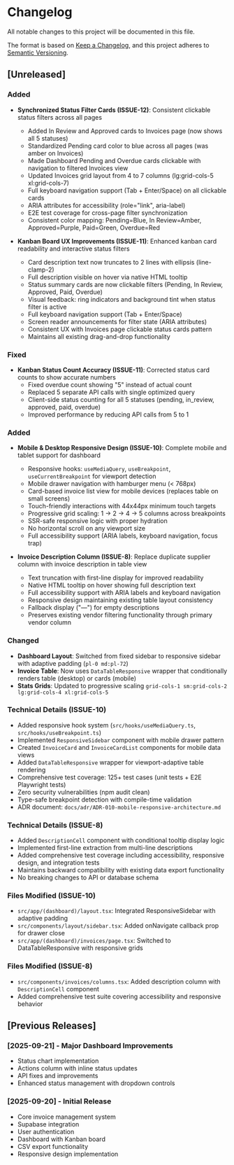 # Changelog

All notable changes to this project will be documented in this file.

The format is based on [Keep a Changelog](https://keepachangelog.com/en/1.0.0/),
and this project adheres to [Semantic Versioning](https://semver.org/spec/v2.0.0.html).

## [Unreleased]

### Added
- **Synchronized Status Filter Cards (ISSUE-12)**: Consistent clickable status filters across all pages
  - Added In Review and Approved cards to Invoices page (now shows all 5 statuses)
  - Standardized Pending card color to blue across all pages (was amber on Invoices)
  - Made Dashboard Pending and Overdue cards clickable with navigation to filtered Invoices view
  - Updated Invoices grid layout from 4 to 7 columns (lg:grid-cols-5 xl:grid-cols-7)
  - Full keyboard navigation support (Tab + Enter/Space) on all clickable cards
  - ARIA attributes for accessibility (role="link", aria-label)
  - E2E test coverage for cross-page filter synchronization
  - Consistent color mapping: Pending=Blue, In Review=Amber, Approved=Purple, Paid=Green, Overdue=Red

- **Kanban Board UX Improvements (ISSUE-11)**: Enhanced kanban card readability and interactive status filters
  - Card description text now truncates to 2 lines with ellipsis (line-clamp-2)
  - Full description visible on hover via native HTML tooltip
  - Status summary cards are now clickable filters (Pending, In Review, Approved, Paid, Overdue)
  - Visual feedback: ring indicators and background tint when status filter is active
  - Full keyboard navigation support (Tab + Enter/Space)
  - Screen reader announcements for filter state (ARIA attributes)
  - Consistent UX with Invoices page clickable status cards pattern
  - Maintains all existing drag-and-drop functionality

### Fixed
- **Kanban Status Count Accuracy (ISSUE-11)**: Corrected status card counts to show accurate numbers
  - Fixed overdue count showing "5" instead of actual count
  - Replaced 5 separate API calls with single optimized query
  - Client-side status counting for all 5 statuses (pending, in_review, approved, paid, overdue)
  - Improved performance by reducing API calls from 5 to 1

### Added
- **Mobile & Desktop Responsive Design (ISSUE-10)**: Complete mobile and tablet support for dashboard
  - Responsive hooks: `useMediaQuery`, `useBreakpoint`, `useCurrentBreakpoint` for viewport detection
  - Mobile drawer navigation with hamburger menu (< 768px)
  - Card-based invoice list view for mobile devices (replaces table on small screens)
  - Touch-friendly interactions with 44x44px minimum touch targets
  - Progressive grid scaling: 1 → 2 → 4 → 5 columns across breakpoints
  - SSR-safe responsive logic with proper hydration
  - No horizontal scroll on any viewport size
  - Full accessibility support (ARIA labels, keyboard navigation, focus trap)

- **Invoice Description Column (ISSUE-8)**: Replace duplicate supplier column with invoice description in table view
  - Text truncation with first-line display for improved readability
  - Native HTML tooltip on hover showing full description text
  - Full accessibility support with ARIA labels and keyboard navigation
  - Responsive design maintaining existing table layout consistency
  - Fallback display ("—") for empty descriptions
  - Preserves existing vendor filtering functionality through primary vendor column

### Changed
- **Dashboard Layout**: Switched from fixed sidebar to responsive sidebar with adaptive padding (`pl-0 md:pl-72`)
- **Invoice Table**: Now uses `DataTableResponsive` wrapper that conditionally renders table (desktop) or cards (mobile)
- **Stats Grids**: Updated to progressive scaling `grid-cols-1 sm:grid-cols-2 lg:grid-cols-4 xl:grid-cols-5`

### Technical Details (ISSUE-10)
- Added responsive hook system (`src/hooks/useMediaQuery.ts`, `src/hooks/useBreakpoint.ts`)
- Implemented `ResponsiveSidebar` component with mobile drawer pattern
- Created `InvoiceCard` and `InvoiceCardList` components for mobile data views
- Added `DataTableResponsive` wrapper for viewport-adaptive table rendering
- Comprehensive test coverage: 125+ test cases (unit tests + E2E Playwright tests)
- Zero security vulnerabilities (npm audit clean)
- Type-safe breakpoint detection with compile-time validation
- ADR document: `docs/adr/ADR-010-mobile-responsive-architecture.md`

### Technical Details (ISSUE-8)
- Added `DescriptionCell` component with conditional tooltip display logic
- Implemented first-line extraction from multi-line descriptions
- Added comprehensive test coverage including accessibility, responsive design, and integration tests
- Maintains backward compatibility with existing data export functionality
- No breaking changes to API or database schema

### Files Modified (ISSUE-10)
- `src/app/(dashboard)/layout.tsx`: Integrated ResponsiveSidebar with adaptive padding
- `src/components/layout/sidebar.tsx`: Added onNavigate callback prop for drawer close
- `src/app/(dashboard)/invoices/page.tsx`: Switched to DataTableResponsive with responsive grids

### Files Modified (ISSUE-8)
- `src/components/invoices/columns.tsx`: Added description column with `DescriptionCell` component
- Added comprehensive test suite covering accessibility and responsive behavior

## [Previous Releases]

### [2025-09-21] - Major Dashboard Improvements
- Status chart implementation
- Actions column with inline status updates
- API fixes and improvements
- Enhanced status management with dropdown controls

### [2025-09-20] - Initial Release
- Core invoice management system
- Supabase integration
- User authentication
- Dashboard with Kanban board
- CSV export functionality
- Responsive design implementation